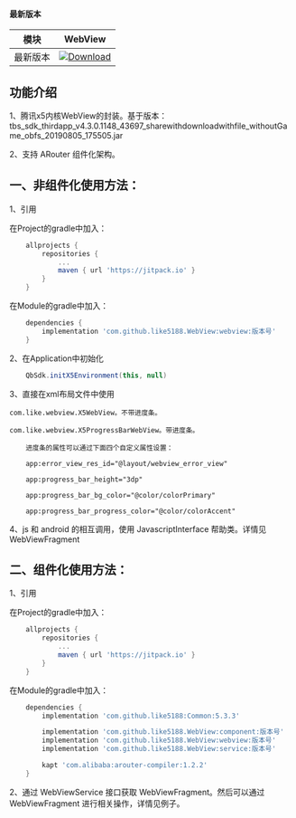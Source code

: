 #### 最新版本

模块|WebView
---|---
最新版本|[![Download](https://jitpack.io/v/like5188/WebView.svg)](https://jitpack.io/#like5188/WebView)

## 功能介绍

1、腾讯x5内核WebView的封装。基于版本：tbs_sdk_thirdapp_v4.3.0.1148_43697_sharewithdownloadwithfile_withoutGame_obfs_20190805_175505.jar

2、支持 ARouter 组件化架构。

## 一、非组件化使用方法：

1、引用

在Project的gradle中加入：
```groovy
    allprojects {
        repositories {
            ...
            maven { url 'https://jitpack.io' }
        }
    }
```
在Module的gradle中加入：
```groovy
    dependencies {
        implementation 'com.github.like5188.WebView:webview:版本号'
    }
```

2、在Application中初始化
```java
    QbSdk.initX5Environment(this, null)
```

3、直接在xml布局文件中使用

    com.like.webview.X5WebView。不带进度条。

    com.like.webview.X5ProgressBarWebView。带进度条。

        进度条的属性可以通过下面四个自定义属性设置：

        app:error_view_res_id="@layout/webview_error_view"

        app:progress_bar_height="3dp"

        app:progress_bar_bg_color="@color/colorPrimary"

        app:progress_bar_progress_color="@color/colorAccent"

4、js 和 android 的相互调用，使用 JavascriptInterface 帮助类。详情见 WebViewFragment

## 二、组件化使用方法：

1、引用

在Project的gradle中加入：
```groovy
    allprojects {
        repositories {
            ...
            maven { url 'https://jitpack.io' }
        }
    }
```
在Module的gradle中加入：
```groovy
    dependencies {
        implementation 'com.github.like5188:Common:5.3.3'

        implementation 'com.github.like5188.WebView:component:版本号'
        implementation 'com.github.like5188.WebView:webview:版本号'
        implementation 'com.github.like5188.WebView:service:版本号'

        kapt 'com.alibaba:arouter-compiler:1.2.2'
    }
```

2、通过 WebViewService 接口获取 WebViewFragment。然后可以通过 WebViewFragment 进行相关操作，详情见例子。

